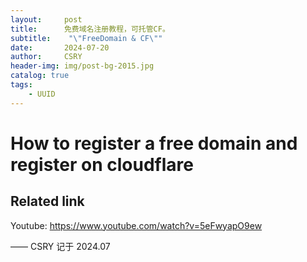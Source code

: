 ```yaml
---
layout:     post
title:      免费域名注册教程，可托管CF。  
subtitle:    "\"FreeDomain & CF\""
date:       2024-07-20
author:     CSRY
header-img: img/post-bg-2015.jpg
catalog: true
tags:
    - UUID
---
```

# How to register a free domain and register on cloudflare

## Related link
Youtube: https://www.youtube.com/watch?v=5eFwyapO9ew 



—— CSRY 记于 2024.07 